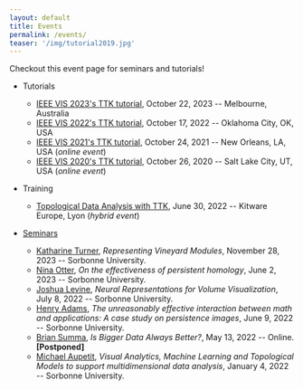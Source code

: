 ```yaml
---
layout: default
title: Events
permalink: /events/
teaser: '/img/tutorial2019.jpg'
---
```


Checkout this event page for seminars and tutorials!


- Tutorials
  - [IEEE VIS 2023's TTK tutorial](https://topology-tool-kit.github.io/ieeeVis2023Tutorial.html), October 22, 2023 -- Melbourne, Australia 
  - [IEEE VIS 2022's TTK tutorial](https://topology-tool-kit.github.io/ieeeVis2022Tutorial.html), October 17, 2022 -- Oklahoma City, OK, USA 
  - [IEEE VIS 2021's TTK tutorial](https://topology-tool-kit.github.io/ieeeVis2021Tutorial.html), October 24, 2021 -- New Orleans, LA, USA (*online event*)
  - [IEEE VIS 2020's TTK tutorial](https://topology-tool-kit.github.io/ieeeVis2020Tutorial.html), October 26, 2020 -- Salt Lake City, UT, USA (*online event*)

- Training 
  - [Topological Data Analysis with TTK](https://www.kitware.eu/topological-data-analysis-with-ttk-training/), June 30, 2022 -- Kitware Europe, Lyon (*hybrid event*)
  
- <a href='../seminars/index.html'>Seminars</a>
  - <a href='../seminars/index.html#turner23'>Katharine Turner</a>,
  *Representing Vineyard Modules*, November 28, 2023 -- Sorbonne University.
  - <a href='../seminars/index.html#otter23'>Nina Otter</a>,
  *On the effectiveness of persistent homology*, June 2, 2023 -- Sorbonne University.
  - <a href='../seminars/index.html#levine22'>Joshua Levine</a>,
  *Neural Representations for Volume Visualization*, July 8, 2022 -- Sorbonne University.
  - <a href='../seminars/index.html#adams22'>Henry Adams</a>,
  *The unreasonably effective interaction between math and
applications: A case study on persistence images*, June 9, 2022 -- Sorbonne University.
  - <a href='../seminars/index.html#summa22'>Brian Summa</a>,
  *Is Bigger Data Always Better?*, May 13, 2022 -- Online. <b>[Postponed]</b>
  - <a href='../seminars/index.html#aupetit22'>Michael Aupetit</a>,
  *Visual Analytics, Machine Learning and Topological Models to support 
multidimensional data analysis*, January 4, 2022 -- Sorbonne University.
<!-- - Training -->

